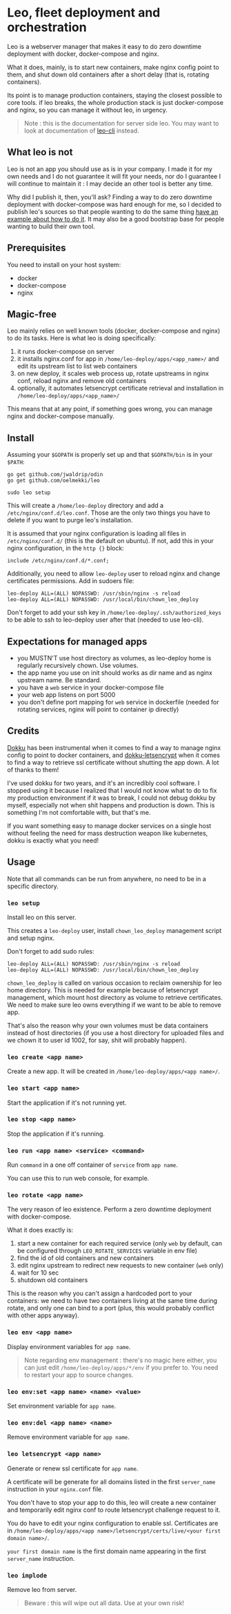# Leo, fleet deployment and orchestration

Leo is a webserver manager that makes it easy to do zero downtime deployment
with docker, docker-compose and nginx.

What it does, mainly, is to start new containers, make nginx config point to
them, and shut down old containers after a short delay (that is, rotating
containers).

Its point is to manage production containers, staying the closest possible to
core tools. if leo breaks, the whole production stack is just docker-compose
and nginx, so you can manage it without leo, in urgency.

> Note : this is the documentation for server side leo.
> You may want to look at documentation of [leo-cli](https://github.com/oelmekki/leo/tree/master/leo-cli) instead.


## What leo is not

Leo is not an app you should use as is in your company. I made it for my own
needs and I do not guarantee it will fit your needs, nor do I guarantee I will
continue to maintain it : I may decide an other tool is better any time.

Why did I publish it, then, you'll ask? Finding a way to do zero downtime
deployment with docker-compose was hard enough for me, so I decided to publish
leo's sources so that people wanting to do the same thing [have an example about
how to do it](https://github.com/oelmekki/leo/blob/master/docker/rotate.go).
It may also be a good bootstrap base for people wanting to build their own tool.


## Prerequisites

You need to install on your host system:

* docker
* docker-compose
* nginx


## Magic-free

Leo mainly relies on well known tools (docker, docker-compose and nginx) to do
its tasks. Here is what leo is doing specifically:

1. it runs docker-compose on server
2. it installs nginx.conf for app in `/home/leo-deploy/apps/<app_name>/` and edit its upstream list to list web containers
3. on new deploy, it scales web process up, rotate upstreams in nginx conf, reload nginx and remove old containers
4. optionally, it automates letsencrypt certificate retrieval and installation in `/home/leo-deploy/apps/<app_name>/`

This means that at any point, if something goes wrong, you can manage nginx and docker-compose manually.


## Install

Assuming your `$GOPATH` is properly set up and that `$GOPATH/bin` is in your
`$PATH`:

```
go get github.com/jwaldrip/odin
go get github.com/oelmekki/leo

sudo leo setup
```


This will create a `/home/leo-deploy` directory and add a
`/etc/nginx/conf.d/leo.conf`. Those are the only two things you have to delete
if you want to purge leo's installation.

It is assumed that your nginx configuration is loading all files in
`/etc/nginx/conf.d/` (this is the default on ubuntu). If not, add this in your
nginx configuration, in the `http {}` block:

```
include /etc/nginx/conf.d/*.conf;
```

Additionally, you need to allow `leo-deploy` user to reload nginx and change
certificates permissions. Add in sudoers file:

```
leo-deploy ALL=(ALL) NOPASSWD: /usr/sbin/nginx -s reload
leo-deploy ALL=(ALL) NOPASSWD: /usr/local/bin/chown_leo_deploy
```

Don't forget to add your ssh key in `/home/leo-deploy/.ssh/authorized_keys` to
be able to ssh to leo-deploy user after that (needed to use leo-cli).


## Expectations for managed apps

* you MUSTN'T use host directory as volumes, as leo-deploy home is regularly recursively chown. Use volumes.
* the app name you use on init should works as dir name and as nginx upstream name. Be standard.
* you have a `web` service in your docker-compose file
* your web app listens on port 5000
* you don't define port mapping for `web` service in dockerfile (needed for rotating services, nginx will point to container ip directly)


## Credits

[Dokku](https://github.com/dokku/dokku) has been instrumental when it comes to
find a way to manage nginx config to point to docker containers, and
[dokku-letsencrypt](https://github.com/dokku/dokku-letsencrypt) when it comes
to find a way to retrieve ssl certificate without shutting the app down. A lot
of thanks to them!

I've used dokku for two years, and it's an incredibly cool software. I stopped
using it because I realized that I would not know what to do to fix my
production environment if it was to break, I could not debug dokku by myself,
especially not when shit happens and production is down. This is something I'm
not comfortable with, but that's me.

If you want something easy to manage docker services on a single host without feeling the
need for mass destruction weapon like kubernetes, dokku is exactly what you need!


## Usage

Note that all commands can be run from anywhere, no need to be in a specific directory.


### `leo setup`

Install leo on this server.

This creates a `leo-deploy` user, install `chown_leo_deploy` management script and setup nginx.

Don't forget to add sudo rules:

```
leo-deploy ALL=(ALL) NOPASSWD: /usr/sbin/nginx -s reload
leo-deploy ALL=(ALL) NOPASSWD: /usr/local/bin/chown_leo_deploy
```

`chown_leo_deploy` is called on various occasion to reclaim ownership for leo
home directory. This is needed for example because of letsencrypt management,
which mount host directory as volume to retrieve certificates. We need to make
sure leo owns everything if we want to be able to remove app.

That's also the reason why your own volumes must be data containers instead of
host directories (if you use a host directory for uploaded files and we chown
it to user id 1002, for say, shit will probably happen).


### `leo create <app name>`

Create a new app. It will be created in `/home/leo-deploy/apps/<app name>/`.


### `leo start <app name>`

Start the application if it's not running yet.


### `leo stop <app name>`

Stop the application if it's running.


### `leo run <app name> <service> <command>`

Run `command` in a one off container of `service` from `app name`.

You can use this to run web console, for example.


### `leo rotate <app name>`

The very reason of leo existence. Perform a zero downtime deployment with
docker-compose.

What it does exactly is:

1. start a new container for each required service (only `web` by default,
can be configured through `LEO_ROTATE_SERVICES` variable in env file)
2. find the id of old containers and new containers
3. edit nginx upstream to redirect new requests to new container (`web` only)
4. wait for 10 sec
5. shutdown old containers

This is the reason why you can't assign a hardcoded port to your containers: we
need to have two containers living at the same time during rotate, and only one
can bind to a port (plus, this would probably conflict with other apps anyway).


### `leo env <app name>`

Display environment variables for `app name`.

> Note regarding env management : there's no magic here either, you can just
> edit `/home/leo-deploy/apps/*/env` if you prefer to. You need to restart
> your app to source changes.


### `leo env:set <app name> <name> <value>`

Set environment variable for `app name`.


### `leo env:del <app name> <name>`

Remove environment variable for `app name`.


### `leo letsencrypt <app name>`

Generate or renew ssl certificate for `app name`.

A certificate will be generate for all domains listed in the first
`server_name` instruction in your `nginx.conf` file.

You don't have to stop your app to do this, leo will create a new container and
temporarily edit nginx conf to route letsencrypt challenge request to it.

You do have to edit your nginx configuration to enable ssl. Certificates are in
`/home/leo-deploy/apps/<app name>/letsencrypt/certs/live/<your first domain name>/`.

`your first domain name` is the first domain name appearing in the first `server_name`
instruction.


### `leo implode`

Remove leo from server.

> Beware : this will wipe out all data. Use at your own risk!
